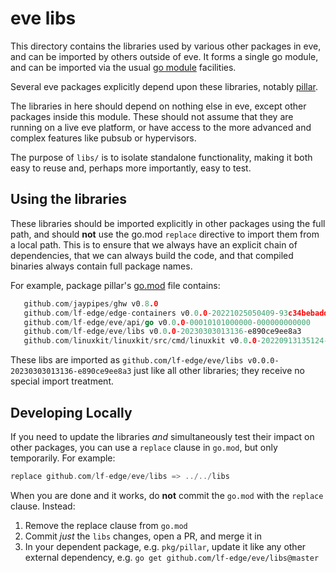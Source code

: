# eve libs

This directory contains the libraries used by various other packages in eve, and can be
imported by others outside of eve. It forms a single go module, and can be imported via the
usual [go module](https://go.dev/blog/using-go-modules) facilities.

Several eve packages explicitly depend upon these libraries, notably [pillar](../pkg/pillar/).

The libraries in here should depend on nothing else in eve, except other packages
inside this module. These should not assume that they are running on a live eve
platform, or have access to the more advanced and complex features like pubsub or hypervisors.

The purpose of `libs/` is to isolate standalone functionality, making it both easy to reuse and,
perhaps more importantly, easy to test.

## Using the libraries

These libraries should be imported explicitly in other packages using the full path, and should
**not** use the go.mod `replace` directive to import them from a local path. This is to ensure
that we always have an explicit chain of dependencies, that we can always build the code,
and that compiled binaries always contain full package names.

For example, package pillar's [go.mod](../pkg/pillar/go.mod) file contains:

```go
   github.com/jaypipes/ghw v0.8.0
   github.com/lf-edge/edge-containers v0.0.0-20221025050409-93c34bebadd2
   github.com/lf-edge/eve/api/go v0.0.0-00010101000000-000000000000
   github.com/lf-edge/eve/libs v0.0.0-20230303013136-e890ce9ee8a3
   github.com/linuxkit/linuxkit/src/cmd/linuxkit v0.0.0-20220913135124-e532e7310810
```

These libs are imported as `github.com/lf-edge/eve/libs v0.0.0-20230303013136-e890ce9ee8a3` just like
all other libraries; they receive no special import treatment.

## Developing Locally

If you need to update the libraries _and_ simultaneously test their impact on other packages,
you can use a `replace` clause in `go.mod`, but only temporarily. For example:

```go
replace github.com/lf-edge/eve/libs => ../../libs
```

When you are done and it works, do **not** commit the `go.mod` with the `replace` clause.
Instead:

1. Remove the replace clause from `go.mod`
1. Commit _just_ the `libs` changes, open a PR, and merge it in
1. In your dependent package, e.g. `pkg/pillar`, update it like any other external dependency, e.g. `go get github.com/lf-edge/eve/libs@master`
